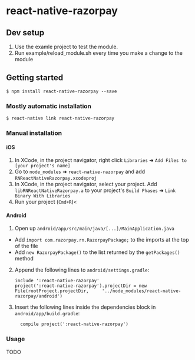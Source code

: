 
# react-native-razorpay

## Dev setup

1. Use the examle project to test the module.
2. Run example/reload_module.sh every time you make a change to the module


## Getting started

`$ npm install react-native-razorpay --save`

### Mostly automatic installation

`$ react-native link react-native-razorpay`

### Manual installation


#### iOS

1. In XCode, in the project navigator, right click `Libraries` ➜ `Add Files to [your project's name]`
2. Go to `node_modules` ➜ `react-native-razorpay` and add `RNReactNativeRazorpay.xcodeproj`
3. In XCode, in the project navigator, select your project. Add `libRNReactNativeRazorpay.a` to your project's `Build Phases` ➜ `Link Binary With Libraries`
4. Run your project (`Cmd+R`)<

#### Android

1. Open up `android/app/src/main/java/[...]/MainApplication.java`
  - Add `import com.razorpay.rn.RazorpayPackage;` to the imports at the top of the file
  - Add `new RazorpayPackage()` to the list returned by the `getPackages()` method
2. Append the following lines to `android/settings.gradle`:
  	```
  	include ':react-native-razorpay'
  	project(':react-native-razorpay').projectDir = new File(rootProject.projectDir, 	'../node_modules/react-native-razorpay/android')
  	```
3. Insert the following lines inside the dependencies block in `android/app/build.gradle`:
  	```
      compile project(':react-native-razorpay')
  	```


### Usage

TODO

